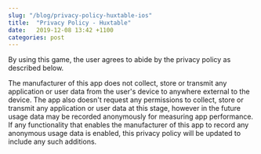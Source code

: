 ```yaml
---
slug: "/blog/privacy-policy-huxtable-ios"
title:  "Privacy Policy - Huxtable"
date:   2019-12-08 13:42 +1100
categories: post
---
```


By using  this game, the user agrees to abide by the privacy policy as described below.

The manufacturer of this app does not collect, store or transmit any application or user data from the user's device to anywhere external to the device. The app also doesn't request any permissions to collect, store or transmit any application or user data at this stage, however in the future usage data may be recorded anonymously for measuring app performance. If any functionality that enables the manufacturer of this app to record any anonymous usage data is enabled, this privacy policy will be updated to include any such additions.
